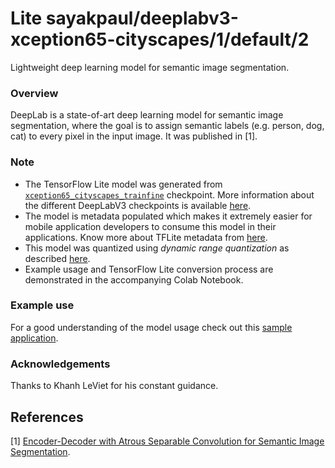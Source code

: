 # Lite sayakpaul/deeplabv3-xception65-cityscapes/1/default/2
Lightweight deep learning model for semantic image segmentation.

<!-- parent-model: sayakpaul/deeplabv3-xception65-cityscapes/1 -->
<!-- asset-path: legacy -->
<!-- interactive-model-name: tflite_image_segmenter -->
<!-- colab: https://colab.research.google.com/github/sayakpaul/Adventures-in-TensorFlow-Lite/blob/master/DeepLabV3/DeepLab_TFLite_CityScapes.ipynb -->

### Overview
DeepLab is a state-of-art deep learning model for semantic image segmentation, where the goal is to assign semantic labels (e.g. person, dog, cat) to every pixel in the input image. It was published in [1].

### Note
- The TensorFlow Lite model was generated from [`xception65_cityscapes_trainfine`](http://download.tensorflow.org/models/deeplabv3_cityscapes_train_2018_02_06.tar.gz) checkpoint. More information about the different DeepLabV3 checkpoints is available [here](https://github.com/tensorflow/models/blob/master/research/deeplab/g3doc/model_zoo.md).
- The model is metadata populated which makes it extremely easier for mobile application developers to consume this model in their applications. Know more about TFLite metadata from [here](https://www.tensorflow.org/lite/convert/metadata). 
- This model was quantized using _dynamic range quantization_ as described [here](https://www.tensorflow.org/lite/performance/post_training_quant).
- Example usage and TensorFlow Lite conversion process are demonstrated in the accompanying Colab Notebook.

### Example use
For a good understanding of the model usage check out this [sample application](https://github.com/tensorflow/examples/tree/master/lite/examples/image_segmentation/android).

### Acknowledgements
Thanks to Khanh LeViet for his constant guidance.

References
--------------
[1] [Encoder-Decoder with Atrous Separable Convolution for Semantic Image Segmentation](https://arxiv.org/abs/1802.02611).
